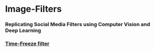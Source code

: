 # Image-Filters
### Replicating Social Media Filters using Computer Vision and Deep Learning

### [Time-Freeze filter](/TimeFreeze/)
